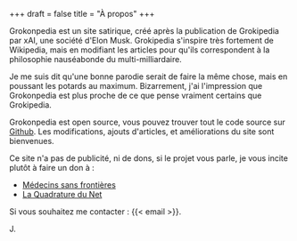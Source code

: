+++
draft = false
title = "À propos"
+++

Grokonpedia est un site satirique, créé après la publication de Grokipedia par xAI, une société d'Elon Musk. Grokipedia s'inspire très fortement de Wikipedia, mais en modifiant les articles pour qu'ils correspondent à la philosophie nauséabonde du multi-milliardaire.

Je me suis dit qu'une bonne parodie serait de faire la même chose, mais en poussant les potards au maximum. Bizarrement, j'ai l'impression que Grokonpedia est plus proche de ce que pense vraiment certains que Grokipedia.

Grokonpedia est open source, vous pouvez trouver tout le code source sur [Github](https://github.com/grokonpedia/grokonpedia). Les modifications, ajouts d'articles, et améliorations du site sont bienvenues.

Ce site n'a pas de publicité, ni de dons, si le projet vous parle, je vous incite plutôt à faire un don à : 

- [Médecins sans frontières](https://www.msf.fr/)
- [La Quadrature du Net](https://www.laquadrature.net/)

Si vous souhaitez me contacter : {{< email >}}.

J.